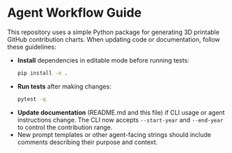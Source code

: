 # Agent Workflow Guide

This repository uses a simple Python package for generating 3D printable GitHub contribution charts. When updating code or documentation, follow these guidelines:

- **Install** dependencies in editable mode before running tests:
  ```bash
  pip install -e .
  ```
- **Run tests** after making changes:
  ```bash
  pytest -q
  ```
- **Update documentation** (README.md and this file) if CLI usage or agent instructions change. The CLI now accepts `--start-year` and `--end-year` to control the contribution range.
- New prompt templates or other agent-facing strings should include comments describing their purpose and context.

